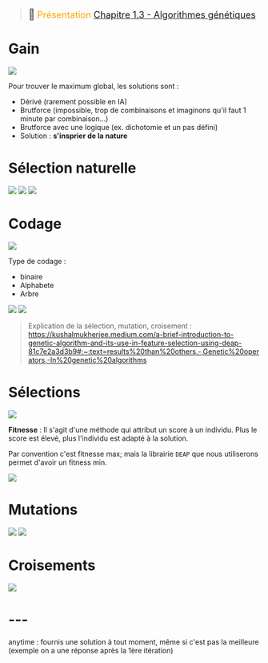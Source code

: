 > <span style="font-size: 1.5em">📖</span> <span style="color: orange; font-size: 1.3em;">Présentation [Chapitre 1.3 - Algorithmes génétiques](https://cyberlearn.hes-so.ch/mod/resource/view.php?id=1895081)</span>

# Gain

![](Screen/2022-10-25-13-45-19.png)

Pour trouver le maximum global, les solutions sont :
- Dérivé (rarement possible en IA)
- Brutforce (impossible, trop de combinaisons et imaginons qu'il faut 1 minute par combinaison...)
- Brutforce avec une logique (ex. dichotomie et un pas défini)
- Solution : **s'insprier de la nature**

# Sélection naturelle
![](Screen/2022-10-25-13-51-08.png)
![](Screen/2022-10-25-13-52-52.png)
![](Screen/2022-10-25-13-54-21.png)

# Codage
![](Screen/2022-10-25-13-54-49.png)

Type de codage :
- binaire
- Alphabete
- Arbre

![](Screen/2022-10-25-14-01-35.png)
![](Screen/2022-10-25-14-02-37.png)

> Explication de la sélection, mutation, croisement : https://kushalmukherjee.medium.com/a-brief-introduction-to-genetic-algorithm-and-its-use-in-feature-selection-using-deap-81c7e2a3d3b9#:~:text=results%20than%20others.-,Genetic%20operators,-In%20genetic%20algorithms
# Sélections

![](Screen/2022-10-25-15-41-29.png)

**Fitnesse** : Il s'agit d'une méthode qui attribut un score à un individu. Plus le score est élevé, plus l'individu est adapté à la solution.

Par convention c'est fitnesse max; mais la librairie `DEAP` que nous utiliserons permet d'avoir un fitness min.

![](Screen/2022-10-25-14-04-32.png)

# Mutations
![](Screen/2022-10-25-14-29-20.png)
![](Screen/2022-10-25-14-29-41.png)

# Croisements
![](Screen/2022-10-25-14-30-04.png)


# ---

anytime : fournis une solution à tout moment, même si c'est pas la meilleure (exemple on a une réponse après la 1ère itération)